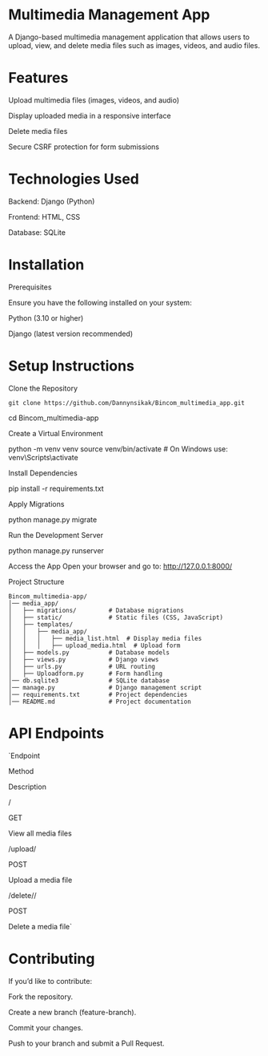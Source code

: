 # Multimedia Management App

A Django-based multimedia management application that allows users to upload, view, and delete media files such as images, videos, and audio files.

# Features

Upload multimedia files (images, videos, and audio)

Display uploaded media in a responsive interface

Delete media files

Secure CSRF protection for form submissions

# Technologies Used

Backend: Django (Python)

Frontend: HTML, CSS

Database: SQLite

# Installation

Prerequisites

Ensure you have the following installed on your system:

Python (3.10 or higher)

Django (latest version recommended)

# Setup Instructions

Clone the Repository

    git clone https://github.com/Dannynsikak/Bincom_multimedia_app.git

cd Bincom_multimedia-app

Create a Virtual Environment

python -m venv venv
source venv/bin/activate # On Windows use: venv\Scripts\activate

Install Dependencies

pip install -r requirements.txt

Apply Migrations

python manage.py migrate

Run the Development Server

python manage.py runserver

Access the App
Open your browser and go to: http://127.0.0.1:8000/

Project Structure

    Bincom_multimedia-app/
    │── media_app/
    │   ├── migrations/         # Database migrations
    │   ├── static/             # Static files (CSS, JavaScript)
    │   ├── templates/
    │   │   ├── media_app/
    │   │   │   ├── media_list.html  # Display media files
    │   │   │   ├── upload_media.html  # Upload form
    │   ├── models.py           # Database models
    │   ├── views.py            # Django views
    │   ├── urls.py             # URL routing
    │   ├── Uploadform.py       # Form handling
    │── db.sqlite3              # SQLite database
    │── manage.py               # Django management script
    │── requirements.txt        # Project dependencies
    │── README.md               # Project documentation

# API Endpoints

`Endpoint

Method

Description

/

GET

View all media files

/upload/

POST

Upload a media file

/delete/<id>/

POST

Delete a media file`

# Contributing

If you’d like to contribute:

Fork the repository.

Create a new branch (feature-branch).

Commit your changes.

Push to your branch and submit a Pull Request.
